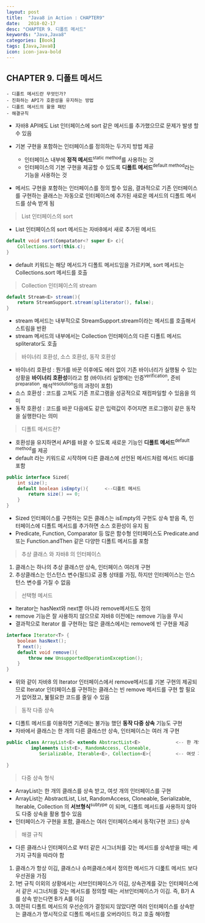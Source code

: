 ```yaml
---
layout: post
title:  "Java8 in Action : CHAPTER9"
date:   2018-02-17
desc: "CHAPTER 9. 디폴트 메서드"
keywords: "Java,Java8"
categories: [Book]
tags: [Java,Java8]
icon: icon-java-bold
---
```


## CHAPTER 9. 디폴트 메서드

```text
- 디폴트 메서드란 무엇인가?
- 진화하는 API가 호환성을 유지하는 방법
- 디폴트 메서드의 활용 패턴
- 해결규칙
```

- 자바8 API에도 List 인터페이스에 sort 같은 메서드를 추가했으므로 문제가 발생 할수 있음

- 기본 구현을 포함하는 인터페이스를 정의하는 두가지 방법 제공

    - 인터페이스 내부에 **정적 메서드**<sup>static method</sup>를 사용하는 것
    - 인터페이스의 기본 구현을 제공할 수 있도록 **디폴트 메서드**<sup>default method</sup>라는 기능을 사용하는 것

- 메서드 구현을 포함하는 인터페이스를 정의 할수 있음, 결과적으로 기존 인터페이스를 구현하는 클래스는 자동으로 인터페이스에 추가된 
새로운 메서드의 디폴트 메서드를 상속 받게 됨

> List 인터페이스의 sort

- List 인터페이스의 sort 메서드는 자바8에서 새로 추가된 메서드

```java
default void sort(Compatator<? super E> c){
    Collections.sort(this.c);
}
```

- default 키워드는 해당 메서드가 디폴트 메서드임을 가르키며, sort 메서드는 Collections.sort 메서드를 호출

> Collection 인터페이스의 stream

```java
default Stream<E> stream(){
    return StreamSupport.stream(spliterator(), false);
}
```

- stream 메서드는 내부적으로 StreamSupport.stream이라는 메서드를 호출해서 스트림을 반환
- stream 메서드의 내부에서는 Collection 인터페이스의 다른 디폴트 메서드 spliterator도 호출

> 바이너리 호환성, 소스 호환성, 동작 호환성

- 바이너리 호환성 : 뭔가를 바꾼 이후에도 에러 없이 기존 바이너리가 실행될 수 있는 상황을 **바이너리 호환성**이라고 함
(바이너리 실행에는 인증<sup>verification</sup>, 준비<sup>preparation</sup>, 해석<sup>resolution</sup>등의 과정이 포함)
- 소스 호환성 : 코드를 고쳐도 기존 프로그램을 성공적으로 재컴파일할 수 있음을 의미
- 동작 호환성 : 코드를 바꾼 다음에도 같은 입력값이 주어지면 프로그램이 같은 동작을 실행한다는 의미


> 디폴트 메서드란?

- 호환성을 유지하면서 API를 바꿀 수 있도록 새로운 기능인 **디폴트 메서드**<sup>default method</sup>를 제공
- default 라는 키워드로 시작하며 다른 클래스에 선언된 메서드처럼 메서드 바디를 포함

```java
public interface Sized{
    int size();
    default boolean isEmpty(){      <--디폴트 메서드
        return size() == 0;
    }
}
```
- Sized 인터페이스를 구현하는 모든 클래스는 isEmpty의 구현도 상속 받음 즉, 인터페이스에 디폴트 메서드를 추가하면 소스 호환성이 유지 됨
- Predicate, Function, Comparator 등 많은 함수형 인터페이스도 Predicate.and 또는 Function.andThen 같은 다양한 디폴트 메서드를 포함

> 추상 클래스 와 자바8 의 인터페이스

1. 클래스는 하나의 추상 클래스만 상속, 인터페이스 여러개 구현
2. 추상클래스는 인스턴스 변수(필드)로 공통 상태를 가짐, 하지만 인터페이스는 인스턴스 변수를 가질 수 없음

> 선택형 메서드

- Iterator는 hasNext와 next뿐 아니라 remove메서드도 정의
- remove 기능은 잘 사용하지 않으므로 자바8 이전에는 remove 기능을 무시
- 결과적으로 Iterator 를 구현하는 많은 클래스에서는 remove에 빈 구현을 제공

```java
interface Iterator<T> {
    boolean hasNext();
    T next();
    default void remove(){
        throw new UnsupportedOperationException();
    }
}
```

- 위와 같이 자바8 의 Iterator 인터페이스에서 remove메서드를 기본 구현의 제공되므로 Iterator 인터페이스를 구현하는 클래스는 빈 remove 메서드를 
구현 할 필요가 없어졌고, 붎필요한 코드를 줄일 수 있음
 
> 동작 다중 상속

- 디폴트 메서드를 이용하면 기존에는 불가능 했던 **동작 다중 상속** 기능도 구현
- 자바에서 클래스는 한 개의 다른 클래스만 상속, 인터페이스는 여러 개 구현

```java
public class ArrayList<E> extends AbstractList<E>             <-- 한 개의 클래스를 상속 받음
         implements List<E>, RandomAccess, Cloneable,
            Serializable, Iterable<E>, Collection<E>{         <-- 여섯 개의 인터페이스를 구현
    
}
```

> 다중 상속 형식

- ArrayList는 한 개의 클래스를 상속 받고, 여섯 개의 인터페이스를 구현
- ArrayList는 AbstractList, List, RandomAccess, Cloneable, Serializable, Iterable, Collection 의 **서브형식**<sup>subtype</sup>
이 되며, 디폴트 메서드를 사용하지 않아도 다중 상속을 활용 할수 있음
- 인터페이스가 구현을 포함, 클래스는 여러 인터페이스에서 동작(구현 코드) 상속

> 해결 규칙

- 다른 클래스나 인터페이스로 부터 같은 시그너처를 갖는 메서드를 상속받을 때는 세 가지 규칙을 따라야 함

1. 클래스가 항상 이김, 클래스나 슈퍼클래스에서 정의한 메서드가 디폹트 메서드 보다 우선권을 가짐
2. 1번 규칙 이외의 상황에서는 서브인터페이스가 이김, 상속관계를 갖는 인터페이스에서 같은 시그너처를 갖는 메서드를 정의할 때는 서브인터페이스가 이김.
즉, B가 A를 상속 받는다면 B가 A를 이김
3. 여전히 디폴트 메서드의 우선순의가 결정되지 않았다면 여러 인터페이스를 상속받는 클래스가 명시적으로 디폴트 메서드를 오버라이드 하고 호출 해야함










 